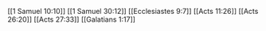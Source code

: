 [[1 Samuel 10:10]]
[[1 Samuel 30:12]]
[[Ecclesiastes 9:7]]
[[Acts 11:26]]
[[Acts 26:20]]
[[Acts 27:33]]
[[Galatians 1:17]]
